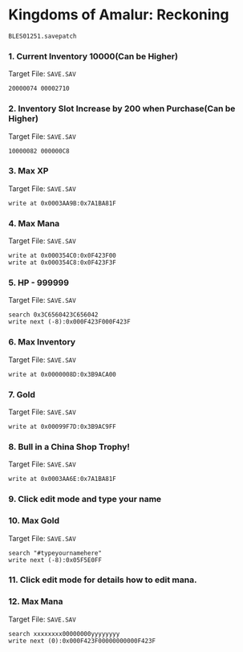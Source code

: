 #  Kingdoms of Amalur: Reckoning 

`BLES01251.savepatch`

### 1. Current Inventory 10000(Can be Higher)

Target File: `SAVE.SAV`

```
20000074 00002710
```

### 2. Inventory Slot Increase by 200 when Purchase(Can be Higher)

Target File: `SAVE.SAV`

```
10000082 000000C8
```

### 3. Max XP

Target File: `SAVE.SAV`

```
write at 0x0003AA9B:0x7A1BA81F
```

### 4. Max Mana

Target File: `SAVE.SAV`

```
write at 0x000354C0:0x0F423F00
write at 0x000354C8:0x0F423F3F
```

### 5. HP - 999999

Target File: `SAVE.SAV`

```
search 0x3C6560423C656042
write next (-8):0x000F423F000F423F
```

### 6. Max Inventory

Target File: `SAVE.SAV`

```
write at 0x0000008D:0x3B9ACA00
```

### 7. Gold

Target File: `SAVE.SAV`

```
write at 0x00099F7D:0x3B9AC9FF
```

### 8. Bull in a China Shop Trophy!

Target File: `SAVE.SAV`

```
write at 0x0003AA6E:0x7A1BA81F
```

### 9. Click edit mode and type your name
### 10. Max Gold

Target File: `SAVE.SAV`

```
search "#typeyournamehere"
write next (-8):0x05F5E0FF
```

### 11. Click edit mode for details how to edit mana.
### 12. Max Mana

Target File: `SAVE.SAV`

```
search xxxxxxxx00000000yyyyyyyy
write next (0):0x000F423F00000000000F423F
```

